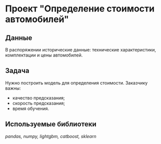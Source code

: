 # Проект "Определение стоимости автомобилей"


## Данные

В распоряжении исторические данные: технические характеристики, комплектации и цены автомобилей.

## Задача

Нужно построить модель для определения стоимости.
Заказчику важны:
- качество предсказания;
- скорость предсказания;
- время обучения.


## Используемые библиотеки
*pandas, numpy, lightgbm, catboost, sklearn*
